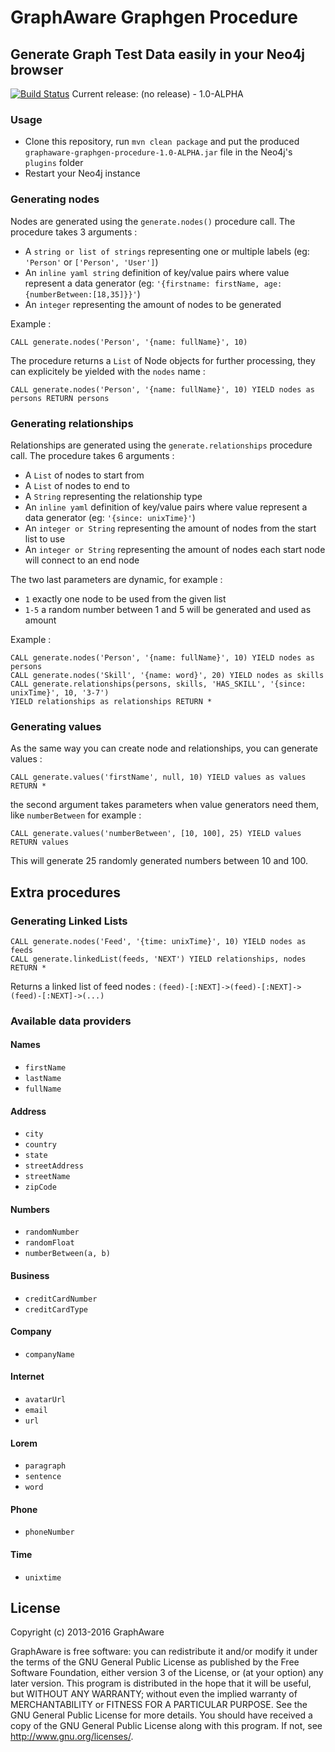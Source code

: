 # GraphAware Graphgen Procedure

## Generate Graph Test Data easily in your Neo4j browser

[![Build Status](https://travis-ci.org/graphaware/neo4j-graphgen-procedure.svg?branch=master)](https://travis-ci.org/graphaware/neo4j-graphgen-procedure) Current release: (no release) - 1.0-ALPHA

### Usage

* Clone this repository, run `mvn clean package` and put the produced `graphaware-graphgen-procedure-1.0-ALPHA.jar` file in the Neo4j's `plugins` folder
* Restart your Neo4j instance

### Generating nodes

Nodes are generated using the `generate.nodes()` procedure call. The procedure takes 3 arguments :

* A `string or list of strings` representing one or multiple labels (eg: `'Person'` or `['Person', 'User']`)
* An `inline yaml string` definition of key/value pairs where value represent a data generator (eg: `'{firstname: firstName, age:{numberBetween:[18,35]}}'`)
* An `integer` representing the amount of nodes to be generated

Example :

```cypher
CALL generate.nodes('Person', '{name: fullName}', 10)
```

The procedure returns a `List` of Node objects for further processing, they can explicitely be yielded with the `nodes` name :

```cypher
CALL generate.nodes('Person', '{name: fullName}', 10) YIELD nodes as persons RETURN persons
```


### Generating relationships

Relationships are generated using the `generate.relationships` procedure call. The procedure takes 6 arguments :

* A `List` of nodes to start from
* A `List` of nodes to end to
* A `String` representing the relationship type
* An `inline yaml` definition of key/value pairs where value represent a data generator (eg: `'{since: unixTime}'`)
* An `integer or String` representing the amount of nodes from the start list to use
* An `integer or String` representing the amount of nodes each start node will connect to an end node

The two last parameters are dynamic, for example :

* `1` exactly one node to be used from the given list
* `1-5` a random number between 1 and 5 will be generated and used as amount

Example :

```cypher
CALL generate.nodes('Person', '{name: fullName}', 10) YIELD nodes as persons
CALL generate.nodes('Skill', '{name: word}', 20) YIELD nodes as skills
CALL generate.relationships(persons, skills, 'HAS_SKILL', '{since: unixTime}', 10, '3-7')
YIELD relationships as relationships RETURN *
```

### Generating values

As the same way you can create node and relationships, you can generate values :

```cypher
CALL generate.values('firstName', null, 10) YIELD values as values RETURN *
```

the second argument takes parameters when value generators need them, like `numberBetween` for example :

```cypher
CALL generate.values('numberBetween', [10, 100], 25) YIELD values RETURN values
```

This will generate 25 randomly generated numbers between 10 and 100.

## Extra procedures

### Generating Linked Lists

```cypher
CALL generate.nodes('Feed', '{time: unixTime}', 10) YIELD nodes as feeds
CALL generate.linkedList(feeds, 'NEXT') YIELD relationships, nodes
RETURN *
```

Returns a linked list of feed nodes : `(feed)-[:NEXT]->(feed)-[:NEXT]->(feed)-[:NEXT]->(...)`


### Available data providers

#### Names

* `firstName`
* `lastName`
* `fullName`

#### Address

* `city`
* `country`
* `state`
* `streetAddress`
* `streetName`
* `zipCode`

#### Numbers

* `randomNumber`
* `randomFloat`
* `numberBetween(a, b)`

#### Business

* `creditCardNumber`
* `creditCardType`

#### Company

* `companyName`

#### Internet

* `avatarUrl`
* `email`
* `url`

#### Lorem

* `paragraph`
* `sentence`
* `word`

#### Phone

* `phoneNumber`

#### Time

* `unixtime`

License
-------

Copyright (c) 2013-2016 GraphAware

GraphAware is free software: you can redistribute it and/or modify it under the terms of the GNU General Public License
as published by the Free Software Foundation, either version 3 of the License, or (at your option) any later version.
This program is distributed in the hope that it will be useful, but WITHOUT ANY WARRANTY; without even the implied
warranty of MERCHANTABILITY or FITNESS FOR A PARTICULAR PURPOSE. See the GNU General Public License for more details.
You should have received a copy of the GNU General Public License along with this program.
If not, see <http://www.gnu.org/licenses/>.